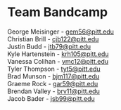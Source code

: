 # Team Bandcamp

George Meisinger - gem56@pitt.edu
<br />Christian Brill - cjb122@pitt.edu
<br />Justin Budd - jtb79@pitt.edu
<br />Kyle  Hartenstein - krh105@pitt.edu
<br />Vanessa Colihan - vmc12@pitt.edu
<br />Tyler Thompson - tyt5@pitt.edu
<br />Brad Munson - bjm117@pitt.edu
<br />Graeme Rock - gar59@pitt.edu
<br />Brendan Valley - brv11@pitt.edu
<br />Jacob Bader - jsb99@pitt.edu
